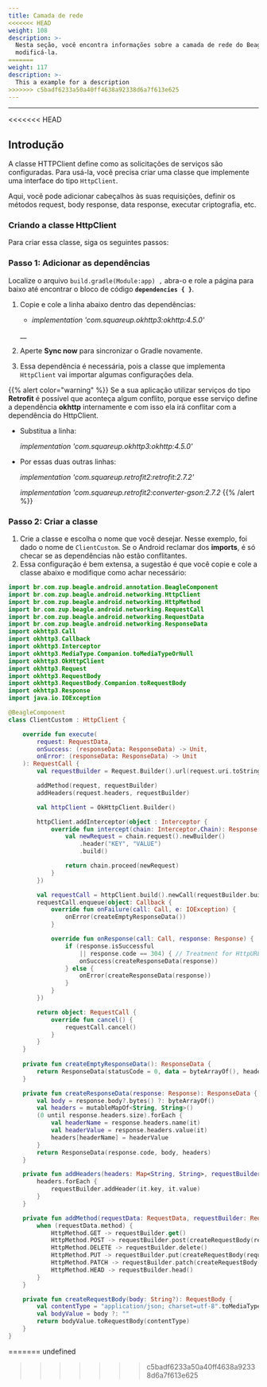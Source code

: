 ```yaml
---
title: Camada de rede
<<<<<<< HEAD
weight: 108
description: >-
  Nesta seção, você encontra informações sobre a camada de rede do Beagle e como
  modificá-la.
=======
weight: 117
description: >-
  This a example for a description
>>>>>>> c5badf6233a50a40ff4638a92338d6a7f613e625
---
```


---

<<<<<<< HEAD
## Introdução

A classe HTTPClient define como as solicitações de serviços são configuradas. Para usá-la, você precisa criar uma classe que implemente uma interface do tipo `HttpClient`. 

Aqui, você pode adicionar cabeçalhos às suas requisições, definir os métodos request, body response,  data response, executar criptografia, etc. 

### Criando a classe HttpClient

Para criar essa classe, siga os seguintes passos:

### Passo 1: Adicionar as dependências

Localize o arquivo `build.gradle(Module:app) ,` abra-o e role a página para baixo até encontrar o bloco de código **`dependencies { }`**.

1. Copie e cole a linha abaixo dentro das dependências:

   * _implementation 'com.squareup.okhttp3:okhttp:4.5.0'_

   \_\_

2. Aperte **Sync now** para sincronizar o Gradle novamente. 
3. Essa dependência é necessária, pois a classe que implementa `HttpClient` vai importar algumas configurações dela.

{{% alert color="warning" %}}
Se a sua aplicação utilizar serviços do tipo **Retrofit** é possível que aconteça algum conflito, porque esse serviço define a dependência **okhttp** internamente e com isso ela irá conflitar com a dependência do HttpClient. 

* Substitua a linha:

  _implementation 'com.squareup.okhttp3:okhttp:4.5.0'_

* Por essas duas outras linhas:

  _implementation 'com.squareup.retrofit2:retrofit:2.7.2'_

  _implementation 'com.squareup.retrofit2:converter-gson:2.7.2_ 
{{% /alert %}}

### Passo 2: Criar a classe

1. Crie a classe e escolha o nome que você desejar. Nesse exemplo, foi dado o nome de `ClientCustom`. Se o Android reclamar dos **imports**, é só checar  se as dependências não estão conflitantes.
2. Essa configuração é bem extensa, a sugestão é que você copie e cole a classe abaixo e modifique como achar necessário: 


```kotlin
import br.com.zup.beagle.android.annotation.BeagleComponent
import br.com.zup.beagle.android.networking.HttpClient
import br.com.zup.beagle.android.networking.HttpMethod
import br.com.zup.beagle.android.networking.RequestCall
import br.com.zup.beagle.android.networking.RequestData
import br.com.zup.beagle.android.networking.ResponseData
import okhttp3.Call
import okhttp3.Callback
import okhttp3.Interceptor
import okhttp3.MediaType.Companion.toMediaTypeOrNull
import okhttp3.OkHttpClient
import okhttp3.Request
import okhttp3.RequestBody
import okhttp3.RequestBody.Companion.toRequestBody
import okhttp3.Response
import java.io.IOException

@BeagleComponent
class ClientCustom : HttpClient {

    override fun execute(
        request: RequestData,
        onSuccess: (responseData: ResponseData) -> Unit,
        onError: (responseData: ResponseData) -> Unit
    ): RequestCall {
        val requestBuilder = Request.Builder().url(request.uri.toString())

        addMethod(request, requestBuilder)
        addHeaders(request.headers, requestBuilder)

        val httpClient = OkHttpClient.Builder()

        httpClient.addInterceptor(object : Interceptor {
            override fun intercept(chain: Interceptor.Chain): Response {
                val newRequest = chain.request().newBuilder()
                    .header("KEY", "VALUE")
                    .build()

                return chain.proceed(newRequest)
            }
        })

        val requestCall = httpClient.build().newCall(requestBuilder.build())
        requestCall.enqueue(object: Callback {
            override fun onFailure(call: Call, e: IOException) {
                onError(createEmptyResponseData())
            }

            override fun onResponse(call: Call, response: Response) {
                if (response.isSuccessful 
                    || response.code == 304) { // Treatment for HttpURLConnection.HTTP_NOT_MODIFIED
                    onSuccess(createResponseData(response))
                } else {
                    onError(createResponseData(response))
                }
            }
        })

        return object: RequestCall {
            override fun cancel() {
                requestCall.cancel()
            }
        }
    }
    
    private fun createEmptyResponseData(): ResponseData {
        return ResponseData(statusCode = 0, data = byteArrayOf(), headers = mapOf())
    }

    private fun createResponseData(response: Response): ResponseData {
        val body = response.body?.bytes() ?: byteArrayOf()
        val headers = mutableMapOf<String, String>()
        (0 until response.headers.size).forEach {
            val headerName = response.headers.name(it)
            val headerValue = response.headers.value(it)
            headers[headerName] = headerValue
        }
        return ResponseData(response.code, body, headers)
    }

    private fun addHeaders(headers: Map<String, String>, requestBuilder: Request.Builder) {
        headers.forEach {
            requestBuilder.addHeader(it.key, it.value)
        }
    }

    private fun addMethod(requestData: RequestData, requestBuilder: Request.Builder) {
        when (requestData.method) {
            HttpMethod.GET -> requestBuilder.get()
            HttpMethod.POST -> requestBuilder.post(createRequestBody(requestData.body))
            HttpMethod.DELETE -> requestBuilder.delete()
            HttpMethod.PUT -> requestBuilder.put(createRequestBody(requestData.body))
            HttpMethod.PATCH -> requestBuilder.patch(createRequestBody(requestData.body))
            HttpMethod.HEAD -> requestBuilder.head()
        }
    }

    private fun createRequestBody(body: String?): RequestBody {
        val contentType = "application/json; charset=utf-8".toMediaTypeOrNull()
        val bodyValue = body ?: ""
        return bodyValue.toRequestBody(contentType)
    }
}
```
=======
undefined
>>>>>>> c5badf6233a50a40ff4638a92338d6a7f613e625
